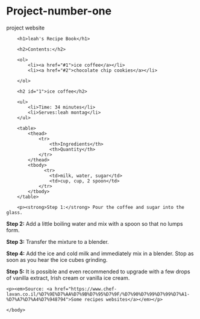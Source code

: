 # Project-number-one
project website
<!DOCTYPE html>
<html>
    <head>
        <title>Project: Recipe book</title>
        <meta charset="utf-8">
        <style>
        </style>
    </head>
    <body>
       
        <h1>leah's Recipe Book</h1>
        
        <h2>Contents:</h2>
        
        <ol>
            <li><a href="#1">ice coffee</a></li>
            <li><a href="#2">chocolate chip cookies</a></li>
            
        </ol>
        
        <h2 id="1">ice coffee</h2>
        
        <ul>
            <li>Time: 34 minutes</li>
            <li>Serves:leah montag</li>
        </ul>
        
        <table>
            <thead>
                <tr>
                    <th>Ingredients</th>
                    <th>Quantity</th>
                </tr>
            </thead>
            <tbody>
                  <tr>
                    <td>milk, water, sugar</td>
                    <td>cup, cup, 2 spoon</td>
                </tr>
            </tbody>
        </table>
        
        <p><strong>Step 1:</strong> Pour the coffee and sugar into the glass.
</p>
        <p><strong>Step 2:</strong> Add a little boiling water and mix with a spoon so that no lumps form.
</p>
        <p><strong>Step 3:</strong> Transfer the mixture to a blender.
</p>        <p><strong>Step 4:</strong> Add the ice and cold milk and immediately mix in a blender. Stop as soon as you hear the ice cubes grinding.
</p>        <p><strong>Step 5:</strong> It is possible and even recommended to upgrade with a few drops of vanilla extract, Irish cream or vanilla ice cream.
</p>
        
    <p><em>Source: <a href="https://www.chef-lavan.co.il/%D7%9E%D7%AA%D7%9B%D7%95%D7%9F/%D7%90%D7%99%D7%99%D7%A1-%D7%A7%D7%A4%D7%948794">Some recipes websites</a></em></p>
    
    </body>
</html>
